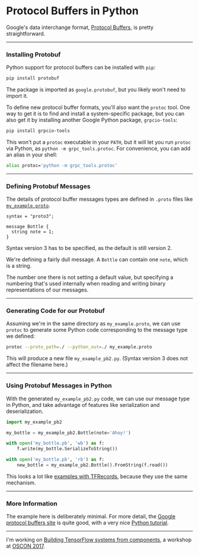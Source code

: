 # Protocol Buffers in Python

Google's data interchange format, [Protocol Buffers](https://en.wikipedia.org/wiki/Protocol_Buffers), is pretty straightforward.

---

### Installing Protobuf

Python support for protocol buffers can be installed with `pip`:

```bash
pip install protobuf
```

The package is imported as `google.protobuf`, but you likely won't need to import it.

To define new protocol buffer formats, you'll also want the `protoc` tool. One way to get it is to find and install a system-specific package, but you can also get it by installing another Google Python package, `grpcio-tools`:

```bash
pip install grpcio-tools
```

This won't put a `protoc` executable in your `PATH`, but it will let you run `protoc` via Python, as `python -m grpc_tools.protoc`. For convenience, you can add an alias in your shell:

```bash
alias protoc='python -m grpc_tools.protoc'
```

---

### Defining Protobuf Messages

The details of protocol buffer messages types are defined in `.proto` files like [`my_example.proto`](my_example.proto).

```
syntax = "proto3";

message Bottle {
  string note = 1;
}
```

Syntax version 3 has to be specified, as the default is still version 2.

We're defining a fairly dull message. A `Bottle` can contain one `note`, which is a string.

The number one there is not setting a default value, but specifying a numbering that's used internally when reading and writing binary representations of our messages.

---

### Generating Code for our Protobuf

Assuming we're in the same directory as `my_example.proto`, we can use `protoc` to generate some Python code corresponding to the message type we defined:

```bash
protoc --proto_path=./ --python_out=./ my_example.proto
```

This will produce a new file `my_example_pb2.py`. (Syntax version 3 does not affect the filename here.)

---

### Using Protobuf Messages in Python

With the generated `my_example_pb2.py` code, we can use our message type in Python, and take advantage of features like serialization and deserialization.

```python
import my_example_pb2

my_bottle = my_example_pb2.Bottle(note='Ahoy!')

with open('my_bottle.pb', 'wb') as f:
    f.write(my_bottle.SerializeToString())

with open('my_bottle.pb', 'rb') as f:
    new_bottle = my_example_pb2.Bottle().FromString(f.read())
```

This looks a lot like [examples with TFRecords](/20170323-tfrecords_for_humans/), because they use the same mechanism.

---

### More Information

The example here is deliberately minimal. For more detail, the [Google protocol buffers site](https://developers.google.com/protocol-buffers/) is quite good, with a very nice [Python tutorial](https://developers.google.com/protocol-buffers/docs/pythontutorial).

---

I'm working on [Building TensorFlow systems from components](http://conferences.oreilly.com/oscon/oscon-tx/public/schedule/detail/57823), a workshop at [OSCON 2017](https://conferences.oreilly.com/oscon/oscon-tx).
